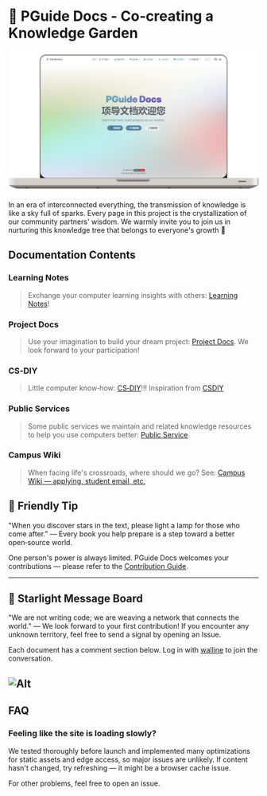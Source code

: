 # 🌱 PGuide Docs - Co‑creating a Knowledge Garden

![pguide-doc.png](docs/.vuepress/public/src/pguide-doc.png)

In an era of interconnected everything, the transmission of knowledge is like a sky full of sparks. Every page in this project is the crystallization of our community partners' wisdom. We warmly invite you to join us in nurturing this knowledge tree that belongs to everyone's growth 👥

## Documentation Contents

### Learning Notes

> Exchange your computer learning insights with others: [Learning Notes](https://docs.pguide.studio/learning-notes/)!

### Project Docs

> Use your imagination to build your dream project: [Project Docs](https://docs.pguide.studio/project-docs/). We look forward to your participation!

### CS‑DIY

> Little computer know‑how: [CS‑DIY](https://docs.pguide.studio/cs-diy/)!!! Inspiration from [CSDIY](https://csdiy.wiki/)

### Public Services

> Some public services we maintain and related knowledge resources to help you use computers better: [Public Service](https://docs.pguide.studio/public-service/)

### Campus Wiki

> When facing life's crossroads, where should we go? See: [Campus Wiki — applying, student email, etc.](https://docs.pguide.studio/campus-wiki/apply-student-email/)

## 🌟 Friendly Tip
"When you discover stars in the text, please light a lamp for those who come after." — Every book you help prepare is a step toward a better open‑source world.

One person's power is always limited. PGuide Docs welcomes your contributions — please refer to the [Contribution Guide](https://docs.pguide.studio/contribute/).

---

## 🌈 Starlight Message Board
"We are not writing code; we are weaving a network that connects the world." — We look forward to your first contribution! If you encounter any unknown territory, feel free to send a signal by opening an Issue.

Each document has a comment section below. Log in with [walline](https://comment.pguide.studio/ui) to join the conversation.

![Alt](https://repobeats.axiom.co/api/embed/277806b39e1a868ff6f2a389a82b2041932a4bc0.svg "Repobeats analytics image")
---

## FAQ

### Feeling like the site is loading slowly?

We tested thoroughly before launch and implemented many optimizations for static assets and edge access, so major issues are unlikely. If content hasn't changed, try refreshing — it might be a browser cache issue.

For other problems, feel free to open an issue.